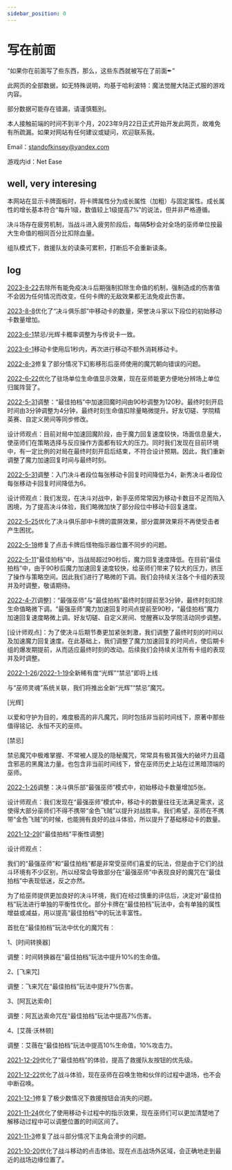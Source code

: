 ```yaml
---
sidebar_position: 0
---
```


# 写在前面

“如果你在前面写了些东西，那么，这些东西就被写在了前面✒”

此网页的全部数据，如无特殊说明，均基于哈利波特：魔法觉醒大陆正式服的游戏内容。

部分数据可能存在错漏，请谨慎甄别。

本人接触前端的时间不到半个月，2023年9月22日正式开始开发此网页，故难免有所疏漏。如果对网站有任何建议或疑问，欢迎联系我。

Email：standofkinsey@yandex.com

游戏内id：Net Ease


## well, very interesing

本网站在显示卡牌面板时，将卡牌属性分为成长属性（加粗）与固定属性。成长属性的增长基本符合“每升1级，数值较上1级提高7%”的说法，但并非严格遵循。

决斗场存在疲劳机制，当战斗进入疲劳阶段后，每隔**5**秒会对全场的巫师单位按最大生命值的相同百分比扣除血量。

组队模式下，救援队友的读条可累积，打断后不会重新读条。

## log

[2023-8-22](/blog/230822-update-annc#adjustment)去除所有能免疫决斗后期强制扣除生命值的机制，强制造成的伤害值不会因为任何情况而改变。任何卡牌的无敌效果都无法免疫此伤害。

[2023-8-8](/blog/230808-update-annc#adjustment)优化了“决斗俱乐部”中移动卡的数量，荣誉决斗家以下段位的初始移动卡数量增加。

[2023-6-1](/blog/230601-update-annc#probability)禁忌/光辉卡概率调整为与传说卡一致。

[2023-6-1](/blog/230601-update-annc#adjustment)移动卡使用后1秒内，再次进行移动不额外消耗移动卡。

[2022-8-3](/blog/220803-update-annc#fix)修复了部分情况下幻影移形后巫师使用的魔咒朝向错误的问题。

[2022-6-22](/blog/220622-update-annc#optimization)优化了驻场单位生命值显示效果，现在巫师能更方便地分辨场上单位归属阵营了。

[2022-5-31](/blog/230601-update-annc#adjustment)调整：“最佳拍档”中加速回魔时间由90秒调整为120秒。最终时刻开启时间由3分钟调整为4分钟，最终时刻生命值扣除量略微提升。好友切磋、学院精英赛、自定义房间等同步修改。

设计师观点：目前对局中加速回魔阶段，由于魔力回复速度较快，场面信息量大，使巫师们在策略选择与反应操作方面都有较大的压力。同时我们发现在目前环境中，有一定比例的对局在最终时刻开启后结束，不符合设计预期。因此，我们重新调整了魔力加速回复时间与最终时刻。

[2022-5-31](/blog/230601-update-annc#adjustment)调整：入门决斗者段位每张移动卡回复时间降低为4，新秀决斗者段位每张移动卡回复时间降低为6。

设计师观点：我们发现，在决斗对战中，新手巫师常常因为移动卡数目不足而陷入困境，为了提高决斗体验，我们略微加快了部分段位中移动卡回复速度。

[2022-5-25](/blog/230601-update-annc#optimization)优化了决斗俱乐部中卡牌的震屏效果，部分震屏效果将不再使受击者产生困扰。

[2022-5-18](/blog/220518-update-annc#fix)修复了点击卡牌后怪物指示器位置不同步的问题。

[2022-5-11](/blog/220511-update-annc#adjustment)“最佳拍档”中，当战局超过90秒后，魔力回复速度降低。在目前“最佳拍档”中，由于90秒后魔力加速回复速度较快，给巫师们带来了较大的压力，挤压了操作与策略空间。因此我们进行了略微的下调。我们会持续关注各个卡组的表现并及时调整，敬请期待。

[2022-4-7](/blog/220407-update-annc#adjustment)[调整]：“最强巫师”与“最佳拍档”最终时刻提前至3分钟，最终时刻扣除生命值略微下调。“最强巫师”魔力加速回复时间点提前至90秒，“最佳拍档”魔力加速回复速度略微上调。好友切磋、自定义房间、觉醒赛以及学院活动同步调整。

[设计师观点]：为了使决斗后期节奏更加紧张刺激，我们调整了最终时刻的时间以及加速魔力回复速度。在此基础上，我们调整了魔力加速回复的时间点，使后期卡组的爆发期提前，从而适应最终时刻的改动。后续我们会持续关注所有卡组的表现并及时调整。

[2022-1-26](/blog/220126-update-annc#update)/[2022-1-19](/blog/220119-update-annc#update)全新稀有度“光辉”“禁忌”即将上线

与“巫师灵魂”系统关联，我们将推出全新“光辉”“禁忌”魔咒。

[光辉]

以爱和守护为目的，难度极高的非凡魔咒，同时包括非当前时间线下，原著中那些值得铭记、永恒不灭的巫师。

[禁忌]

禁忌魔咒中极难掌握、不常被人提及的隐秘魔咒，常常具有极其强大的破坏力且蕴含邪恶的黑魔法力量。也包含非当前时间线下，曾在巫师历史上站在过黑暗顶端的巫师。

[2022-1-26](/blog/220126-update-annc#adjustment)调整：决斗俱乐部“最强巫师”模式中，初始移动卡数量增加5张。

设计师观点：我们发现在“最强巫师”模式中，移动卡的数量往往无法满足需求，这使得大部分巫师们不得不携带“金色飞贼”以提升对战胜率。我们希望，巫师在不携带“金色飞贼”的时候，也能拥有良好的战斗体验，所以提升了基础移动卡的数量。

[2021-12-29](/blog/211229-update-annc#adjustment)[“最佳拍档”平衡性调整]

设计师观点：

我们的“最强巫师”和“最佳拍档”都是非常受巫师们喜爱的玩法，但是由于它们的战斗环境有不少区别，所以经常会导致部分在“最强巫师”中表现良好的魔咒在“最佳拍档”中表现低迷，反之亦然。

为了给巫师提供更加良好的决斗环境，我们在经过慎重的评估后，决定对“最佳拍档”玩法进行单独的平衡性优化。部分卡牌在“最佳拍档”玩法中，会有单独的属性增益或减益，用以提高“最佳拍档”中的玩法丰富性。

首批在“最佳拍档”玩法中优化的魔咒有：

1、[时间转换器]

调整：时间转换器在“最佳拍档”玩法中提升10%的生命值。

2、[飞来咒]

调整：飞来咒在“最佳拍档”玩法中提升7%伤害。

3、[阿瓦达索命]

调整：阿瓦达索命咒在“最佳拍档”玩法中提高7%伤害。

4、[艾薇·沃林顿]

调整：艾薇在“最佳拍档”玩法中提高10%生命值，10%攻击力。

[2021-12-29](/blog/211229-update-annc#optimization)优化了“最佳拍档”的体验，提高了救援队友按钮的优先级。

[2021-12-22](/blog/211222-update-annc#adjustment)优化了战斗体验，现在巫师在召唤生物和伙伴的过程中退场，也不会中断召唤。

[2021-12-1](/blog/211201-update-annc#fix)修复了极少数情况下救援按钮会消失的问题。

[2021-11-24](/blog/211124-update-annc#optimization)优化了使用移动卡过程中的指示效果，现在巫师们可以更加清楚地了解移动过程中可以调整位置的时间区间了。

[2021-11-3](/blog/211103-update-annc#fix)修复了战斗部分情况下主角会滑步的问题。

[2021-10-20](/blog/211020-update-annc#optimization)优化了战斗移动的点击体验。现在点击战场外区域，会正确地走到最近的战场边缘位置了。

